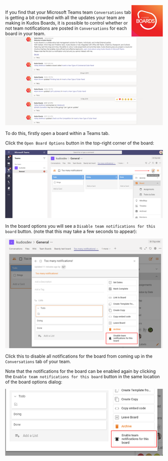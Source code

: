 <img style="float: right" src="/assets/images/boards-logo.jpg" height="100" alt="My Boards" />

If you find that your Microsoft Teams team `Conversations` tab is getting a bit crowded with all the updates your team are making in Kudos Boards, it is possible to control whether or not team notifications are posted in `Conversations` for each board in your team.
![Conversations](/assets/msgraph/teams/bot_conversations.png)

To do this, firstly open a board within a Teams tab.

Click the `Open Board Options` button in the top-right corner of the board:

![Open Board Options](/assets/msgraph/teams/open-board-options.png)

In the board options you will see a `Disable team notifications for this board` button. (note that this may take a few seconds to appear):

![Disable team notifications](/assets/msgraph/teams/disable-team-notifications.png)

Click this to disable all notifications for the board from coming up in the `Conversations` tab of your team.

Note that the notifications for the board can be enabled again by clicking the `Enable team notifications for this board` button in the same location of the board options dialog:

![Enable team notifications](/assets/msgraph/teams/enable-team-notifications.png)

